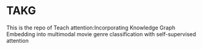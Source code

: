 # TAKG

This is the repo of Teach attention:Incorporating Knowledge Graph Embedding into multimodal movie genre classification with self-supervised attention
